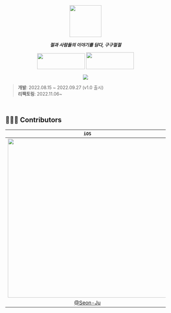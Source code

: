 <div align="center"> 

<img src="https://user-images.githubusercontent.com/48851230/199776202-af93f9d2-0aa7-4858-98e9-d699f0158d20.png" width="100"/>

_**절과 사람들의 이야기를 담다, 구구절절**_

<a href="https://apps.apple.com/kr/app/%EA%B5%AC%EA%B5%AC%EC%A0%88%EC%A0%88/id1644992356" target="_blank"><img src="https://user-images.githubusercontent.com/48851230/199987962-7fdac587-b1a0-4570-ad14-464c47fe2843.png" width="150" height="50" /></a>
<img src="https://user-images.githubusercontent.com/48851230/199987752-1de47616-5baa-4834-913e-df7664625499.png" width="150" height="53"/>

<img style="max-width: 100%;" src="https://user-images.githubusercontent.com/48851230/199778058-ab971f54-efa4-4297-83a0-4e6e7f404017.png" /><br>

</div>

> **개발**: 2022.08.15 ~ 2022.09.27 (v1.0 출시)<br>
**리팩토링**: 2022.11.06~

<br>

## 👨‍👧‍👧 Contributors

| `iOS` | `Server` | `Server` |
| :---: | :------: | :------: |
| <img src="https://user-images.githubusercontent.com/48851230/199772130-219e1df7-5b8e-4b41-a8ce-1c05bc7513ca.png" width="500"> | <img src="https://user-images.githubusercontent.com/48851230/199772301-e89a48d8-d842-4824-b029-ed79fe2596ac.png" width="500"> | <img src="https://user-images.githubusercontent.com/48851230/199772442-63b9f5bd-4694-46da-badd-8562af0c11e4.png" width="500"> |
| [@Seon-Ju](https://github.com/Seon-Ju) | [@SukWooJung](https://github.com/SukWooJung) | [@hyun-seung](https://github.com/hyun-seung) |
